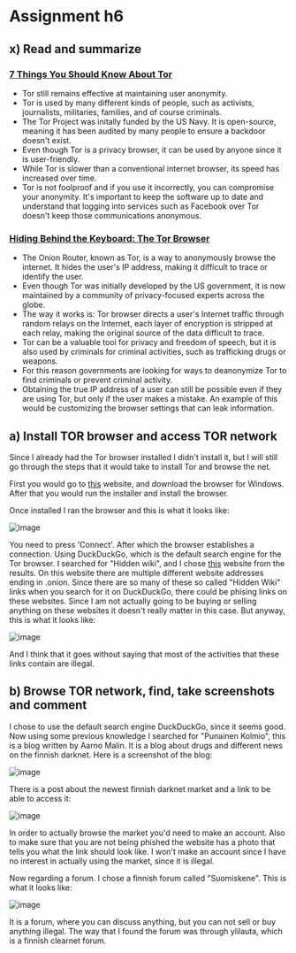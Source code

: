 # Assignment h6

## x) Read and summarize

### [7 Things You Should Know About Tor](https://www.eff.org/deeplinks/2014/07/7-things-you-should-know-about-tor)

- Tor still remains effective at maintaining user anonymity.
- Tor is used by many different kinds of people, such as activists, journalists, militaries, families, and of course criminals.
- The Tor Project was initally funded by the US Navy. It is open-source, meaning it has been audited by many people to ensure a backdoor doesn't exist.
- Even though Tor is a privacy browser, it can be used by anyone since it is user-friendly.
- While Tor is slower than a conventional internet browser, its speed has increased over time.
- Tor is not foolproof and if you use it incorrectly, you can compromise your anonymity. It's important to keep the software up to date and understand that logging into services such as Facebook over Tor doesn't keep those communications anonymous.


###  [Hiding Behind the Keyboard: The Tor Browser](https://learning.oreilly.com/library/view/hiding-behind-the/9780128033524/XHTML/B9780128033401000021/B9780128033401000021.xhtml#s0065)

- The Onion Router, known as Tor, is a way to anonymously browse the internet. It hides the user's IP address, making it difficult to trace or identify the user.
- Even though Tor was initially developed by the US government, it is now maintained by a community of privacy-focused experts across the globe.
- The way it works is: Tor browser directs a user's Internet traffic through random relays on the Internet, each layer of encryption is stripped at each relay, making the original source of the data difficult to trace.
- Tor can be a valuable tool for privacy and freedom of speech, but it is also used by criminals for criminal activities, such as trafficking drugs or weapons.
- For this reason governments are looking for ways to deanonymize Tor to find criminals or prevent criminal activity.
- Obtaining the true IP address of a user can still be possible even if they are using Tor, but only if the user makes a mistake. An example of this would be customizing the browser settings that can leak information.


## a) Install TOR browser and access TOR network

Since I already had the Tor browser installed I didn't install it, but I will still go through the steps that it would take to install Tor and browse the net.

First you would go to [this](https://www.torproject.org/download/) website, and download the browser for Windows.
After that you would run the installer and install the browser. 

Once installed I ran the browser and this is what it looks like: 

![image](https://github.com/roopeti/infosec_2024/assets/113911074/1020d565-c874-4b13-bc22-d29d2b4bfad3)

You need to press 'Connect'. After which the browser establishes a connection.
Using DuckDuckGo, which is the default search engine for the Tor browser. I searched for "Hidden wiki", and I chose [this](https://thehiddenwiki.org/) website from the results. On this website there are multiple different website addresses ending in .onion. 
Since there are so many of these so called "Hidden Wiki" links when you search for it on DuckDuckGo, there could be phising links on these websites. Since I am not actually going to be buying or selling anything on these websites it doesn't really matter in this case. 
But anyway, this is what it looks like: 

![image](https://github.com/roopeti/infosec_2024/assets/113911074/a7f99274-ccb9-4955-8f3c-ba9a660fab31)

And I think that it goes without saying that most of the activities that these links contain are illegal. 


## b) Browse TOR network, find, take screenshots and comment

I chose to use the default search engine DuckDuckGo, since it seems good. Now using some previous knowledge I searched for "Punainen Kolmio", this is a blog written by Aarno Malin. It is a blog about drugs and different news on the finnish darknet.
Here is a screenshot of the blog: 

![image](https://github.com/roopeti/infosec_2024/assets/113911074/64d66de8-286a-4312-a47c-1bbb3a990536)

There is a post about the newest finnish darknet market and a link to be able to access it:

![image](https://github.com/roopeti/infosec_2024/assets/113911074/cbaff49e-5862-487e-a212-999ba5baa29b)

In order to actually browse the market you'd need to make an account. Also to make sure that you are not being phished the website has a photo that tells you what the link should look like. 
I won't make an account since I have no interest in actually using the market, since it is illegal.

Now regarding a forum. I chose a finnish forum called "Suomiskene". This is what it looks like: 

![image](https://github.com/roopeti/infosec_2024/assets/113911074/790745ba-db33-48e7-998d-3e9449243d8f)

It is a forum, where you can discuss anything, but you can not sell or buy anything illegal. 
The way that I found the forum was through ylilauta, which is a finnish clearnet forum.



